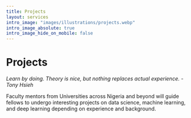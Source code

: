 ```yaml
---
title: Projects
layout: services
intro_image: "images/illustrations/projects.webp"
intro_image_absolute: true
intro_image_hide_on_mobile: false
---
```


# Projects 

*Learn by doing. Theory is nice, but nothing replaces actual experience. -Tony Hsieh*


Faculty mentors from Universities across Nigeria and beyond will guide fellows to undergo interesting projects on data science, machine learning, and deep learning depending on experience and background. 
